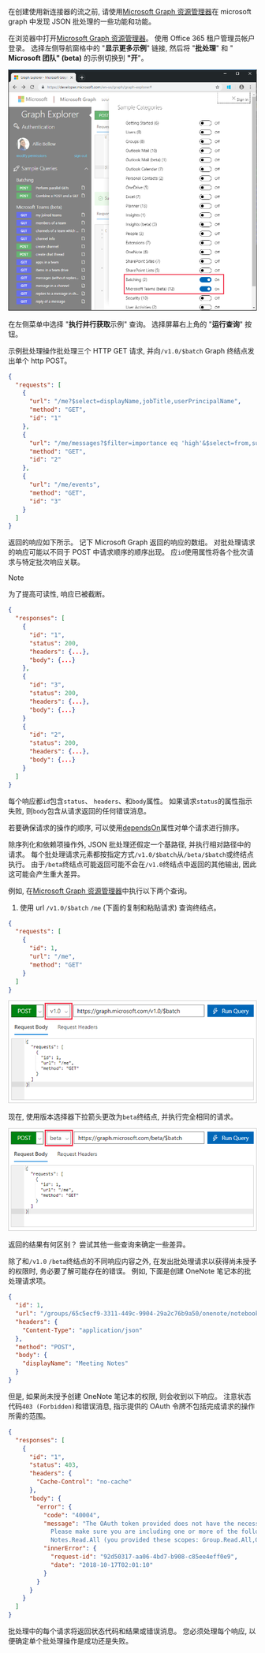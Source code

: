<!-- markdownlint-disable MD002 MD041 -->

在创建使用新连接器的流之前, 请使用[Microsoft Graph 资源管理器](https://developer.microsoft.com/graph/graph-explorer)在 microsoft graph 中发现 JSON 批处理的一些功能和功能。

在浏览器中打开[Microsoft Graph 资源管理器](https://developer.microsoft.com/graph/graph-explorer)。 使用 Office 365 租户管理员帐户登录。 选择左侧导航窗格中的 "**显示更多示例**" 链接, 然后将 "**批处理**" 和 " **Microsoft 团队" (beta)** 的示例切换到 **"开**"。

![图浏览器中的 "显示更多示例" 对话框的屏幕截图](./images/graph-explore1.png)

在左侧菜单中选择 "**执行并行获取**示例" 查询。 选择屏幕右上角的 "**运行查询**" 按钮。

示例批处理操作批处理三个 HTTP GET 请求, 并向`/v1.0/$batch` Graph 终结点发出单个 http POST。

```json
{
  "requests": [
    {
      "url": "/me?$select=displayName,jobTitle,userPrincipalName",
      "method": "GET",
      "id": "1"
    },
    {
      "url": "/me/messages?$filter=importance eq 'high'&$select=from,subject,receivedDateTime,bodyPreview",
      "method": "GET",
      "id": "2"
    },
    {
      "url": "/me/events",
      "method": "GET",
      "id": "3"
    }
  ]
}
```

返回的响应如下所示。 记下 Microsoft Graph 返回的响应的数组。 对批处理请求的响应可能以不同于 POST 中请求顺序的顺序出现。 应`id`使用属性将各个批次请求与特定批次响应关联。

> [!NOTE]
> 为了提高可读性, 响应已被截断。

```json
{
  "responses": [
    {
      "id": "1",
      "status": 200,
      "headers": {...},
      "body": {...}
    },
    {
      "id": "3",
      "status": 200,
      "headers": {...},
      "body": {...}
    }
    {
      "id": "2",
      "status": 200,
      "headers": {...},
      "body": {...}
    }
  ]
}
```

每个响应都`id`包含`status`、 `headers`、和`body`属性。 如果请求`status`的属性指示失败, 则`body`包含从请求返回的任何错误消息。

若要确保请求的操作的顺序, 可以使用[dependsOn](https://docs.microsoft.com/graph/json-batching#sequencing-requests-with-the-dependson-property)属性对单个请求进行排序。

除序列化和依赖项操作外, JSON 批处理还假定一个基路径, 并执行相对路径中的请求。 每个批处理请求元素都按指定方式`/v1.0/$batch`从`/beta/$batch`或终结点执行。 由于`/beta`终结点可能返回可能不会在`/v1.0`终结点中返回的其他输出, 因此这可能会产生重大差异。

例如, 在[Microsoft Graph 资源管理器](https://developer.microsoft.com/graph/graph-explorer)中执行以下两个查询。

1. 使用 url `/v1.0/$batch` `/me` (下面的复制和粘贴请求) 查询终结点。

```json
{
  "requests": [
    {
      "id": 1,
      "url": "/me",
      "method": "GET"
    }
  ]
}
```

![选择了 v1。0的 Graph 浏览器中批查询的屏幕截图](./images/graph-explore3.png)

现在, 使用版本选择器下拉箭头更改为`beta`终结点, 并执行完全相同的请求。

![图-浏览-4](./images/graph-explore4.png)

返回的结果有何区别？ 尝试其他一些查询来确定一些差异。

除了和`/v1.0` `/beta`终结点的不同响应内容之外, 在发出批处理请求以获得尚未授予的权限时, 务必要了解可能存在的错误。 例如, 下面是创建 OneNote 笔记本的批处理请求项。

```json
{
  "id": 1,
  "url": "/groups/65c5ecf9-3311-449c-9904-29a2c76b9a50/onenote/notebooks",
  "headers": {
    "Content-Type": "application/json"
  },
  "method": "POST",
  "body": {
    "displayName": "Meeting Notes"
  }
}
```

但是, 如果尚未授予创建 OneNote 笔记本的权限, 则会收到以下响应。 注意状态代码`403 (Forbidden)`和错误消息, 指示提供的 OAuth 令牌不包括完成请求的操作所需的范围。

```json
{
  "responses": [
    {
      "id": "1",
      "status": 403,
      "headers": {
        "Cache-Control": "no-cache"
      },
      "body": {
        "error": {
          "code": "40004",
          "message": "The OAuth token provided does not have the necessary scopes to complete the request.
            Please make sure you are including one or more of the following scopes: Notes.ReadWrite.All,
            Notes.Read.All (you provided these scopes: Group.Read.All,Group.ReadWrite.All,User.Read,User.Read.All)",
          "innerError": {
            "request-id": "92d50317-aa06-4bd7-b908-c85ee4eff0e9",
            "date": "2018-10-17T02:01:10"
          }
        }
      }
    }
  ]
}
```

批处理中的每个请求将返回状态代码和结果或错误消息。 您必须处理每个响应, 以便确定单个批处理操作是成功还是失败。